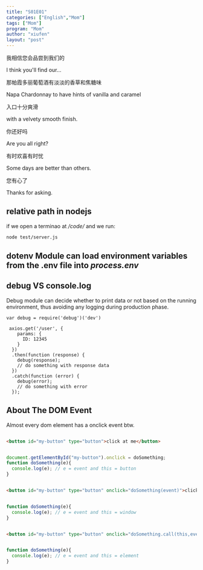 ```yaml
---
title: "S01E01"
categories: ["English","Mom"]
tags: ["Mom"]
program: "Mom"
author: "xiufen"
layout: "post"
---
```


我相信您会品尝到我们的

I think you'll find our...

那帕霞多丽葡萄酒有淡淡的香草和焦糖味

Napa Chardonnay to have hints of vanilla and caramel

入口十分爽滑

with a velvety smooth finish.

你还好吗

Are you all right?

有时欢喜有时忧

Some days are better than others.

您有心了

Thanks for asking.



## relative path in nodejs
  if we open a terminao at */code/* and we run:
  ``` bash
  node test/server.js
  ```

## dotenv Module can load environment variables from the .env file into *process.env*

## debug VS console.log

  Debug module can decide whether to print data or not based on the running environment, thus avoiding any logging during production phase.

  ```
  var debug = require('debug')('dev')

   axios.get('/user', {
      params: {
        ID: 12345
      }
    })
    .then(function (response) {
      debug(response);
      // do something with response data
    })
    .catch(function (error) {
      debug(error);
      // do something with error
    });
  ```

## About The DOM Event

  Almost every dom element has a onclick event btw.

  ```html test.html

  <button id="my-button" type="button">click at me</button>

  ```

  ```js test.html

  document.getElementById("my-button").onclick = doSomething;
  function doSomething(e){
    console.log(e); // e = event and this = button
  }

  ```

  ```html test.html

  <button id="my-button" type="button" onclick="doSomething(event)">click at me</button>

  ```

  ```js test.html

  function doSomething(e){
    console.log(e); // e = event and this = window
  }

  ```

  ```html test.html

  <button id="my-button" type="button" onclick="doSomething.call(this,event)">click at me</button>

  ```

  ```js test.html

  function doSomething(e){
    console.log(e); // e = event and this = element
  }

  ```
